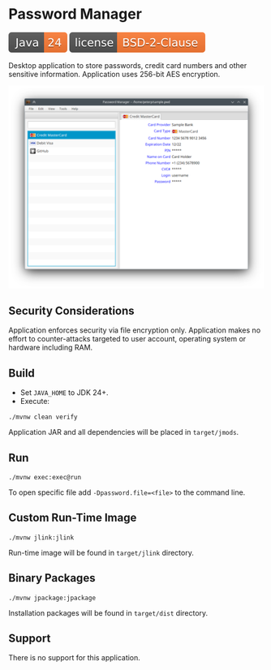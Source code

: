 # Password Manager

![JDK](docs/java-24.svg)
[![License](docs/license.svg)](LICENSE)

Desktop application to store passwords, credit card numbers and other sensitive information. 
Application uses 256-bit AES encryption.

![Screenshot](docs/main-window.png)

## Security Considerations

Application enforces security via file encryption only. Application makes no effort to counter-attacks targeted 
to user account, operating system or hardware including RAM.

## Build

* Set ```JAVA_HOME``` to JDK 24+.
* Execute:

```shell script
./mvnw clean verify
```

Application JAR and all dependencies will be placed in ```target/jmods```.

## Run

```shell script
./mvnw exec:exec@run
```

To open specific file add ```-Dpassword.file=<file>``` to the command line.

## Custom Run-Time Image

```shell script
./mvnw jlink:jlink
```

Run-time image will be found in ```target/jlink``` directory.

## Binary Packages


```shell script
./mvnw jpackage:jpackage
```

Installation packages will be found in ```target/dist``` directory.

## Support

There is no support for this application.
